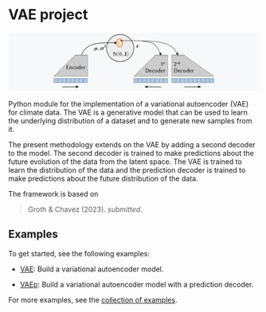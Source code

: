 # VAE project

![png](img/model_overview.png)

Python module for the implementation of a variational autoencoder (VAE) for climate data. The VAE is a generative model that can be used to learn the underlying distribution of a dataset and to generate new samples from it.

The present methodology extends on the VAE by adding a second decoder to the model. The second decoder is trained to make predictions about the future evolution of the data from the latent space. The VAE is trained to learn the distribution of the data and the prediction decoder is trained to make predictions about the future distribution of the data.

The framework is based on

> Groth & Chavez (2023). _submitted_.

## Examples

To get started, see the following examples:

- [VAE](example_VAE.md): Build a variational autoencoder model.

- [VAEp](example_VAEp.md): Build a variational autoencoder model with a prediction decoder.

For more examples, see the [collection of examples](examples.md).